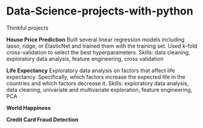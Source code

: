 # Data-Science-projects-with-python
Thinkful projects

__House Price Prediction__ Built several linear regression models including lasso, ridge, or ElasticNet and trained them with the training set. Used k-fold cross-validation to select the best hyperparameters. Skills: data cleaning, exploratory data analysis, feature engineering, cross validation

__Life Expectancy__ Exploratory data analysis on factors that affect life expectancy. Specifically, which factors increase the expected life in the countries and which factors decrease it. Skills: exploratory data analysis, data cleaning, univariate and multivariate exploration, feature engineering, PCA

__World Happiness__

__Credit Card Fraud Detection__
